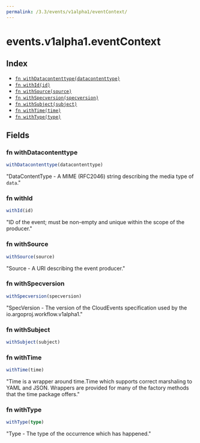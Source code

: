 ```yaml
---
permalink: /3.3/events/v1alpha1/eventContext/
---
```


# events.v1alpha1.eventContext



## Index

* [`fn withDatacontenttype(datacontenttype)`](#fn-withdatacontenttype)
* [`fn withId(id)`](#fn-withid)
* [`fn withSource(source)`](#fn-withsource)
* [`fn withSpecversion(specversion)`](#fn-withspecversion)
* [`fn withSubject(subject)`](#fn-withsubject)
* [`fn withTime(time)`](#fn-withtime)
* [`fn withType(type)`](#fn-withtype)

## Fields

### fn withDatacontenttype

```ts
withDatacontenttype(datacontenttype)
```

"DataContentType - A MIME (RFC2046) string describing the media type of `data`."

### fn withId

```ts
withId(id)
```

"ID of the event; must be non-empty and unique within the scope of the producer."

### fn withSource

```ts
withSource(source)
```

"Source - A URI describing the event producer."

### fn withSpecversion

```ts
withSpecversion(specversion)
```

"SpecVersion - The version of the CloudEvents specification used by the io.argoproj.workflow.v1alpha1."

### fn withSubject

```ts
withSubject(subject)
```



### fn withTime

```ts
withTime(time)
```

"Time is a wrapper around time.Time which supports correct marshaling to YAML and JSON.  Wrappers are provided for many of the factory methods that the time package offers."

### fn withType

```ts
withType(type)
```

"Type - The type of the occurrence which has happened."